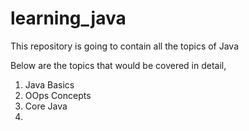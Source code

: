 # learning_java
This repository is going to contain all the topics of Java

Below are the topics that would be covered in detail,
1. Java Basics
2. OOps Concepts
3. Core Java
4. 
